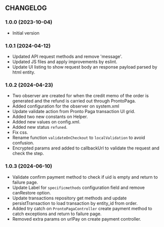CHANGELOG
---------
### 1.0.0 (2023-10-04)
* Initial version

### 1.0.1 (2024-04-12)
* Updated API request methods and remove 'message'.
* Updated JS files and apply improvements by eslint.
* Update UI listing to show request body an response payload parsed by html entity.

### 1.0.2 (2024-04-23)
* Two observer are created for when the credit memo of the order is generated and the refund is carried out through ProntoPaga.
* Added configuration for the observer on system.xml
* Update validate action from Pronto Paga transaction UI grid.
* Added two new constants on Helper.
* Added new values on config.xml.
* Added new status `refuned`.
* Fix css.
* Rename function `validateOnCheckout` to `localValidation` to avoid confusion.
* Encrypted params ared added to  callbackUrl to validate the request and check the step.

### 1.0.3 (2024-06-10)
* Validate confirm payment method to check if uid is empty and return to failure page.
* Update Label for `specificmethods` configuration field and remove canRestore option.
* Update transactions repository get methods and update persistTransaction to load transaction by entity_id from order.
* Added try catch on `ProntoPagaController` create payment method to catch exceptions and return to failure page.
* Removed extra params on urlPay on create payment controller.
